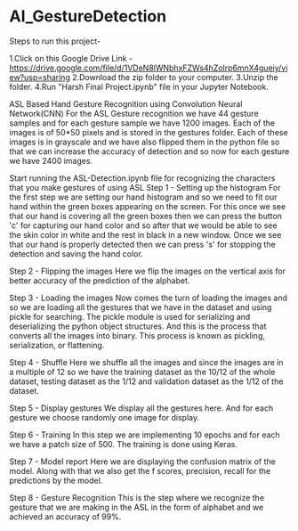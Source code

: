 # AI_GestureDetection

Steps to run this project-

1.Click on this Google Drive Link -https://drive.google.com/file/d/1VDeN8lWNbhxFZWs4hZolrp6mnX4gueiy/view?usp=sharing
2.Download the zip folder to your computer.
3.Unzip the folder.
4.Run "Harsh Final Project.ipynb" file in your Jupyter Notebook.


ASL Based Hand Gesture Recognition using Convolution Neural Network(CNN)
For the ASL Gesture recognition we have 44 gesture samples and for each gesture sample we have 1200 images. Each of the images is of 50*50 pixels and is stored in the gestures folder. Each of these images is in grayscale and we have also flipped them in the python file so that we can increase the accuracy of detection and so now for each gesture we have 2400 images.

Start running the ASL-Detection.ipynb file for recognizing the characters that you make gestures of using ASL
Step 1 - Setting up the histogram
For the first step we are setting our hand histogram and so we need to fit our hand within the green boxes appearing on the screen. For this once we see that our hand is covering all the green boxes then we can press the button 'c' for capturing our hand color and so after that we would be able to see the skin color in white and the rest in black in a new window. Once we see that our hand is properly detected then we can press 's' for stopping the detection and saving the hand color.

Step 2 - Flipping the images
Here we flip the images on the vertical axis for better accuracy of the prediction of the alphabet.

Step 3 - Loading the images
Now comes the turn of loading the images and so we are loading all the gestures that we have in the dataset and using pickle for searching. The pickle module is used for serializing and deserializing the python object structures. And this is the process that converts all the images into binary. This process is known as pickling, serialization, or flattening.

Step 4 - Shuffle
Here we shuffle all the images and since the images are in a multiple of 12 so we have the training dataset as the 10/12 of the whole dataset, testing dataset as the 1/12 and validation dataset as the 1/12 of the dataset.

Step 5 - Display gestures
We display all the gestures here. And for each gesture we choose randomly one image for display.

Step 6 - Training
In this step we are implementing 10 epochs and for each we have a patch size of 500. The training is done using Keras.

Step 7 - Model report
Here we are displaying the confusion matrix of the model. Along with that we also get the f scores, precision, recall for the predictions by the model.

Step 8 - Gesture Recognition
This is the step where we recognize the gesture that we are making in the ASL in the form of alphabet and we achieved an accuracy of 99%.

